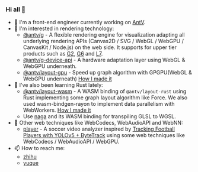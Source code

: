 ### Hi all 👋

- 🔭 I'm a front-end engineer currently working on [AntV](https://antv.antgroup.com/).
- 🎨 I'm interested in rendering technology:
  - [@antv/g](https://github.com/antvis/g) - A flexible rendering engine for visualization adapting all underlying rendering APIs (Canvas2D / SVG / WebGL / WebGPU / CanvasKit / Node.js) on the web side. It supports for upper tier products such as [G2](https://github.com/antvis/g2), [G6](https://github.com/antvis/g6) and [L7](https://github.com/antvis/l7).
  - [@antv/g-device-api](https://github.com/antvis/g-device-api) - A hardware adaptation layer using WebGL & WebGPU underneath.
  - [@antv/layout-gpu](https://github.com/antvis/layout/tree/v5/packages/layout-gpu) - Speed up graph algorithm with GPGPU(WebGL & WebGPU underneath) [How I made it](https://www.yuque.com/antv/ou292n/iumyla)
- 🦀 I've also been learning Rust lately:
  - [@antv/layout-wasm](https://www.npmjs.com/package/@antv/layout-wasm) - A WASM binding of `@antv/layout-rust` using Rust implementing some graph layout algorithm like Force. We also used wasm-bindgen-rayon to implement data parallelism with WebWorkers. [How I made it](https://www.yuque.com/antv/ou292n/liecizqp9wkim3g6)
  - Use [naga](https://github.com/antvis/G/blob/next/rust/Cargo.toml) and its WASM binding for transpiling GLSL to WGSL.
- 🌱 Other web techniques like WebCodecs, WebAudioAPI and WebNN:
  - [player](https://github.com/xiaoiver/player) - A soccer video analyzer inspired by [Tracking Football Players with YOLOv5 + ByteTrack](https://medium.com/@amritangshu.mukherjee/tracking-football-players-with-yolov5-bytetrack-efa317c9aaa4) using some web techniques like WebCodecs / WebAudioAPI / WebGPU.
- 📫 How to reach me:
  - [zhihu](https://www.zhihu.com/people/pan-yu-qi-20)
  - [yuque](https://www.yuque.com/antv/ou292n)
